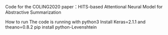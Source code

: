 
Code for the COLING2020 paper：HITS-based Attentional Neural Model for Abstractive Summarization

How to run
The code is running with python3
Install Keras=2.1.1 and theano=0.8.2
pip install python-Levenshtein
